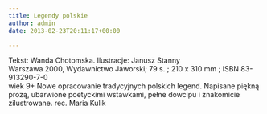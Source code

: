```yaml
---
title: Legendy polskie
author: admin
date: 2013-02-23T20:11:17+00:00

---
```


  Tekst: Wanda Chotomska. Ilustracje: Janusz Stanny<br /> Warszawa 2000, Wydawnictwo Jaworski; 79 s. ; 210 x 310 mm ; ISBN 83-913290-7-0<br /> wiek 9+
Nowe opracowanie tradycyjnych polskich legend. Napisane piękną prozą, ubarwione poetyckimi wstawkami, pełne dowcipu i znakomicie zilustrowane.
rec. Maria Kulik
